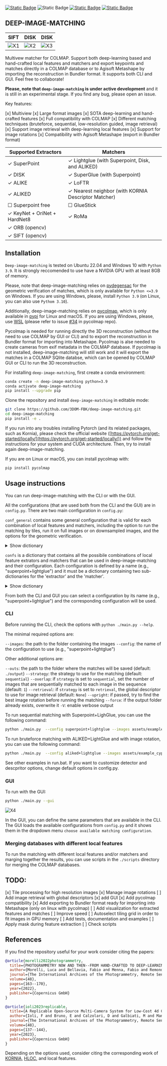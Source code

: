 [![Static Badge](https://img.shields.io/badge/Matches_for-COLMAP-red)](https://github.com/colmap/colmap)
![Static Badge](https://img.shields.io/badge/Matches_for-Metashape-blue) [![Static Badge](https://img.shields.io/badge/Powered_by-Kornia-green)](https://github.com/kornia/kornia) [![Static Badge](https://img.shields.io/badge/Powered_by-hloc-blue)](https://github.com/kornia/kornia)

## DEEP-IMAGE-MATCHING

| SIFT                                 | DISK                                 | DISK                         |
| ------------------------------------ | ------------------------------------ | ---------------------------- |
| ![X1](assets/nadar_sift_matches.png) | ![X2](assets/nadar_disk_matches.png) | ![X3](assets/nadar_disk.png) |

Multivew matcher for COLMAP. Support both deep-learning based and hand-crafted local features and matchers and export keypoints and matches directly in a COLMAP database or to Agisoft Metashape by importing the reconstruction in Bundler format. It supports both CLI and GUI. Feel free to collaborate!

**Please, note that `deep-image-matching` is under active development** and it is still in an experimental stage. If you find any bug, please open an issue.

Key features:

[x] Multiview
[x] Large format images
[x] SOTA deep-learning and hand-crafted features
[x] Full compatibility with COLMAP
[x] Different matching techniques (bruteforce, sequential, low-resolution guided, image retrieval)
[x] Support image retrieval with deep-learning local features
[x] Support for image rotations
[x] Compatibility with Agisoft Metashape (export in Bundler format)

| Supported Extractors               | Matchers                                                  |
| ---------------------------------- | --------------------------------------------------------- |
| &check; SuperPoint                 | &check; Lightglue (with Superpoint, Disk, and ALIKED)     |
| &check; DISK                       | &check; SuperGlue (with Superpoint)                       |
| &check; ALIKE                      | &check; LoFTR                                             |
| &check; ALIKED                     | &check; Nearest neighbor (with KORNIA Descriptor Matcher) |
| &#x2610; Superpoint free           | &#x2610; GlueStick                                        |
| &check; KeyNet + OriNet + HardNet8 | &check; RoMa                                              |
| &check; ORB (opencv)               |                                                           |
| &check; SIFT (opencv)              |

## Installation

`Deep-image-matching` is tested on Ubuntu 22.04 and Windows 10 with `Python 3.9`. It is strongly reccomended to use have a NVIDIA GPU with at least 8GB of memory.

Please, note that deep-image-matching relies on [pydegensac](https://github.com/ducha-aiki/pydegensac) for the geometric verification of matches, which is only available for `Python <=3.9` on Windows. If you are using Windows, please, install `Python 3.9` (on Linux, you can also use `Pythom 3.10`).

Additionally, deep-image-matching relies on [pycolmap](https://github.com/colmap/pycolmap), which is only available in [pypi](https://pypi.org/project/pycolmap/) for Linux and macOS. If you are using Windows, please, use [WSL](https://learn.microsoft.com/en-us/windows/wsl/install) (please refer to issue [#34](https://github.com/colmap/pycolmap/issues/34) in pycolmap repo).

Pycolmap is needed for running directly the 3D reconstruction (without the need to use COLMAP by GUI or CLI) and to export the reconstruction in Bundler format for importing into Metashape. Pycolmap is alse needed to create cameras from exif metadata in the COLMAP database.
If pycolmap is not installed, deep-image-matching will still work and it will export the matches in a COLMAP SQlite databse, which can be opened by COLMAP GUI or CLI to run the 3D reconstruction.

For installing `deep-image-matching`, first create a conda environment:

```bash
conda create -n deep-image-matching python=3.9
conda activate deep-image-matching
pip install --upgrade pip
```

Clone the repository and install `deep-image-matching` in editable mode:

```bash
git clone https://github.com/3DOM-FBK/deep-image-matching.git
cd deep-image-matching
pip install -e .
```

If you run into any troubles installing Pytorch (and its related packages, such as Kornia), please check the official website ([https://pytorch.org/get-started/locally/](https://pytorch.org/get-started/locally/)) and follow the instructions for your system and CUDA architecture. Then, try to install again deep-image-matching.

If you are on Linux or macOS, you can install pycolmap with:

```bash
pip install pycolmap
```

## Usage instructions

You can run deep-image-matching with the CLI or with the GUI.

All the configurations (that are used both from the CLI and the GUI) are in `config.py`.
There are two main configuration in `config.py`:

`conf_general` contains some general configuration that is valid for each combination of local features and matchers, including the option to run the matching by tiles, run it on full images or on downsampled images, and the options for the geometric verification.

  <details>

  <summary>Show dictionary</summary>

```python
  conf_general = {
    "quality": Quality.HIGH,
    "tile_selection": TileSelection.PRESELECTION,
    "tiling_grid": [3, 3],
    "tiling_overlap": 0,
    "geom_verification": GeometricVerification.PYDEGENSAC,
    "gv_threshold": 4,
    "gv_confidence": 0.9999,
    "preselection_size_max": 2000,
  }
```

  </details>

`confs` is a dictionary that contains all the possibile combinations of local feature extrators and matchers that can be used in deep-image-matching and their configuration. Each configuration is defined by a name (e.g., "superpoint+lightglue") and it must be a dictionary containing two sub-dictionaries for the 'extractor' and the 'matcher'.

  <details>

  <summary>Show dictionary</summary>

```python
confs = {
    "superpoint+lightglue": {
        "extractor": {
            "name": "superpoint",
            "keypoint_threshold": 0.0001,
            "max_keypoints": 4096,
        },
        "matcher": {
            "name": "lightglue",
            "n_layers": 9,
            "depth_confidence": -1,  # 0.95,  # early stopping, disable with -1
            "width_confidence": -1,  # 0.99,  # point pruning, disable with -1
            "filter_threshold": 0.5,  # match threshold
        },
    },
    "aliked+lightglue": {
        "extractor": {
            "name": "aliked",
            ...
        },
        "matcher": {
            "name": "lightglue",
            ...
        },
    },
    "orb+kornia_matcher": {
        "extractor": {
            "name": "orb",
            ...
        },
        "matcher": {
            "name": "kornia_matcher",
            ...
        },
    },
  }
```

  </details>

From both the CLI and GUI you can select a configuration by its name (e.g., "superpoint+lightglue") and the corresponding configuration will be used.

### CLI

Before running the CLI, check the options with `python ./main.py --help`.

The minimal required options are:

`--images`: the path to the folder containing the images
`--config`: the name of the configuration to use (e.g., "superpoint+lightglue")

Other additional options are:

`--outs`: the path to the folder where the matches will be saved (default: `./output`)
`--strategy`: the strategy to use for the matching (default: `sequential`)
`--overlap`: if `strategy` is set to `sequential`, set the number of images that are sequentially matched to each image in the sequence (default: `1`)
`--retrieval`: if `strategy` is set to `retrieval`, the global descriptor to use for image retrieval (default: `None`)
`--upright`: if passed, try to find the best image rotation before running the matching
`--force`: if the output folder already exists, overwrite it
`-V`: enable verbose output

To run sequential matching with Superpoint+LighGlue, you can use the following command:

```bash
python ./main.py  --config superpoint+lightglue --images assets/example_cyprus --outs assets/output --strategy sequential --overlap 2
```

To run bruteforce matching with ALIKED+LightGlue and with image rotation, you can use the following command:

```bash
python ./main.py  --config aliked+lightglue --images assets/example_cyprus --strategy bruteforce --upright
```

See other examples in run.bat. If you want to customize detector and descpritor options, change default options in config.py.

### GUI

To run with the GUI:

```bash
python ./main.py --gui
```

![X4](assets/gui.png)

In the GUI, you can define the same parameters that are available in the CLI.
The GUI loads the available configurations from `config.py` and it shows them in the dropdown menu `choose available matching configuration`.

### Merging databases with different local features

To run the matching with different local features and/or matchers and marging together the results, you can use scripts in the `./scripts` directory for merging the COLMAP databases.

## TODO:

[x] Tile processing for high resolution images
[x] Manage image rotations
[ ] Add image retrieval with global descriptors
[x] add GUI
[x] Add pycolmap compatibility
[x] Add exporting to Bundler format ready for importing into Metashape (only on linux with pycolmap)
[ ] Add visualization for extracted features and matches
[ ] Improve speed
[ ] Autoselect tiling grid in order to fit images in GPU memory
[ ] Add tests, documentation and examples
[ ] Apply mask during feature extraction
[ ] Check scripts

## References

If you find the repository useful for your work consider citing the papers:

```bibtex
@article{morelli2022photogrammetry,
  title={PHOTOGRAMMETRY NOW AND THEN--FROM HAND-CRAFTED TO DEEP-LEARNING TIE POINTS--},
  author={Morelli, Luca and Bellavia, Fabio and Menna, Fabio and Remondino, Fabio},
  journal={The International Archives of the Photogrammetry, Remote Sensing and Spatial Information Sciences},
  volume={48},
  pages={163--170},
  year={2022},
  publisher={Copernicus GmbH}
}
```

```bibtex
@article{ioli2023replicable,
  title={A Replicable Open-Source Multi-Camera System for Low-Cost 4d Glacier Monitoring},
  author={Ioli, F and Bruno, E and Calzolari, D and Galbiati, M and Mannocchi, A and Manzoni, P and Martini, M and Bianchi, A and Cina, A and De Michele, C and others},
  journal={The International Archives of the Photogrammetry, Remote Sensing and Spatial Information Sciences},
  volume={48},
  pages={137--144},
  year={2023},
  publisher={Copernicus GmbH}
}
```

Depending on the options used, consider citing the corresponding work of [KORNIA](https://github.com/kornia/kornia), [HLOC](https://github.com/cvg/Hierarchical-Localizationgithub), and local features.
